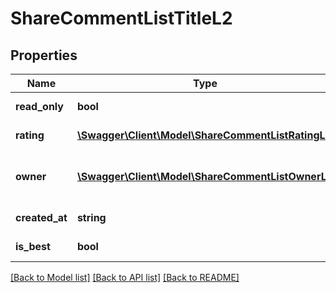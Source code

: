 # ShareCommentListTitleL2

## Properties
Name | Type | Description | Notes
------------ | ------------- | ------------- | -------------
**read_only** | **bool** | Is read only for this user | 
**rating** | [**\Swagger\Client\Model\ShareCommentListRatingL2**](ShareCommentListRatingL2.md) | Last reply rating | 
**owner** | [**\Swagger\Client\Model\ShareCommentListOwnerL4**](ShareCommentListOwnerL4.md) | Return owner of last reply object | 
**created_at** | **string** | Reply date of creation | 
**is_best** | **bool** | Is reply best | 

[[Back to Model list]](../README.md#documentation-for-models) [[Back to API list]](../README.md#documentation-for-api-endpoints) [[Back to README]](../README.md)


